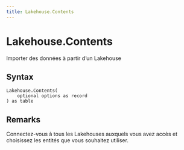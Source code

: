 ```yaml
---
title: Lakehouse.Contents
---
```


# Lakehouse.Contents


Importer des données à partir d’un Lakehouse


## Syntax

```powerquery
Lakehouse.Contents(
    optional options as record
) as table
```


## Remarks

Connectez-vous à tous les Lakehouses auxquels vous avez accès et choisissez les entités que vous souhaitez utiliser.


